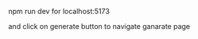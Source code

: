 <!-- run  -->

npm run dev for localhost:5173

and click on generate button to navigate ganarate page
